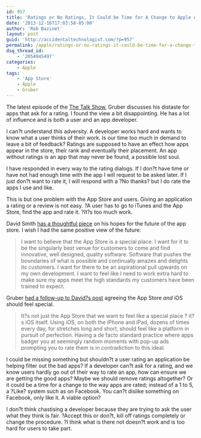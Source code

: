 ```yaml
---
id: 957
title: 'Ratings or No Ratings, It Could be Time for A Change to Apple App Store Rating System'
date: '2013-12-16T17:03:58-05:00'
author: 'Rob Bazinet'
layout: post
guid: 'http://accidentaltechnologist.com/?p=957'
permalink: /apple/ratings-or-no-ratings-it-could-be-time-for-a-change-to-apple-app-store-rating-system/
dsq_thread_id:
    - '2054945497'
categories:
    - Apple
tags:
    - 'App Store'
    - Apple
    - Gruber
---
```


The latest episode of the [The Talk Show](http://www.muleradio.net/thetalkshow/64/), Gruber discusses his distaste for apps that ask for a rating. I found the view a bit disappointing. He has a lot of influence and is both a user and an app developer.

I can?t understand this adversity. A developer works hard and wants to know what a user thinks of their work. Is our time too much in demand to leave a bit of feedback? Ratings are supposed to have an effect how apps appear in the store, their rank and eventually their placement. An app without ratings is an app that may never be found, a possible lost soul.

I have responded in every way to the rating dialogs. If I don?t have time or have not had enough time with the app I will request to be asked later. If I just don?t want to rate it, I will respond with a ?No thanks? but I do rate the apps I use and like.

This is but one problem with the App Store and users. Giving an application a rating or a review is not easy. ?A user has to go to iTunes and the App Store, find the app and rate it. ?It?s too much work.

David Smith [has a thoughtful piece](http://david-smith.org/blog/2013/12/16/degradation-or-aspiration/) on his hopes for the future of the app store. I wish I had the same positive view of the future:

> I want to believe that the App Store is a special place. I want for it to be the singularly best venue for customers to come and find innovative, well designed, quality software. Software that pushes the boundaries of what is possible and continually amazes and delights its customers. I want for there to be an aspirational pull upwards on my own development. I want to feel like I need to work extra hard to make sure my apps meet the high standards my customers have been trained to expect.

Gruber [had a follow-up to David?s post](http://daringfireball.net/linked/2013/12/16/degradation-or-aspiration) agreeing the App Store *and* iOS should feel special.

> It?s not just the App Store that we want to feel like a special place ? it?s iOS itself. Using iOS, on both the iPhone and iPad, dozens of times every day, for stretches long and short, should feel like a platform in pursuit of perfection. Having a de facto standard practice where apps badger you at seemingly random moments with pop-up ads prompting you to rate them is in contradiction to this ideal.

I could be missing something but shouldn?t a user rating an application be helping filter out the bad apps? If a developer can?t ask for a rating, and we know users hardly go out of their way to rate an app, how can ensure we are getting the good apps? Maybe we should remove ratings altogether? Or it could be a time for a change to the way apps are rated; instead of a 1 to 5, a ?Like? system such as on Facebook. You can?t dislike something on Facebook, only like it. A viable option?

I don?t think chastising a developer because they are trying to ask the user what they think is fair. ?Accept this or don?t, kill off ratings completely or change the procedure. ?I think what is there not doesn?t work and is too hard for users to take part.